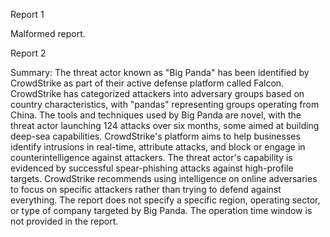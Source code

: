 
Report 1

Malformed report.





Report 2

Summary:
The threat actor known as "Big Panda" has been identified by CrowdStrike as part of their active defense platform called Falcon. CrowdStrike has categorized attackers into adversary groups based on country characteristics, with "pandas" representing groups operating from China. The tools and techniques used by Big Panda are novel, with the threat actor launching 124 attacks over six months, some aimed at building deep-sea capabilities. CrowdStrike's platform aims to help businesses identify intrusions in real-time, attribute attacks, and block or engage in counterintelligence against attackers. The threat actor's capability is evidenced by successful spear-phishing attacks against high-profile targets. CrowdStrike recommends using intelligence on online adversaries to focus on specific attackers rather than trying to defend against everything. The report does not specify a specific region, operating sector, or type of company targeted by Big Panda. The operation time window is not provided in the report.


